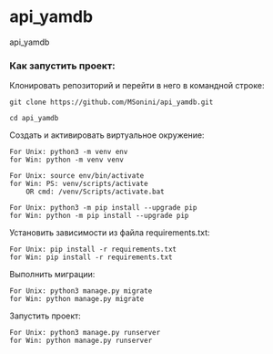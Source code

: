 # api_yamdb
api_yamdb
### Как запустить проект:

Клонировать репозиторий и перейти в него в командной строке:

```
git clone https://github.com/MSonini/api_yamdb.git
```

```
cd api_yamdb
```

Cоздать и активировать виртуальное окружение:

```
For Unix: python3 -m venv env
for Win: python -m venv venv
```

```
For Unix: source env/bin/activate
for Win: PS: venv/scripts/activate
    OR cmd: /venv/Scripts/activate.bat
```

```
For Unix: python3 -m pip install --upgrade pip
for Win: python -m pip install --upgrade pip
```

Установить зависимости из файла requirements.txt:

```
For Unix: pip install -r requirements.txt
for Win: pip install -r requirements.txt
```

Выполнить миграции:

```
For Unix: python3 manage.py migrate
for Win: python manage.py migrate
```

Запустить проект:

```
For Unix: python3 manage.py runserver
for Win: python manage.py runserver
```
